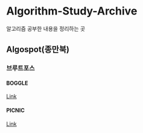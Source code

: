 # Algorithm-Study-Archive
알고리즘 공부한 내용을 정리하는 곳

## Algospot(종만북)
### 브루트포스
#### BOGGLE
[Link](https://github.com/Uniaut/Algorithm-Study-Archive/blob/main/Algospot/BOGGLE.md)
#### PICNIC
[Link](https://github.com/Uniaut/Algorithm-Study-Archive/blob/main/Algospot/PICNIC.md)
